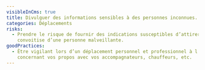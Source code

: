 ```yaml
---
visibleInCms: true
title: Divulguer des informations sensibles à des personnes inconnues.
categories: Déplacements
risks:
  - Prendre le risque de fournir des indications susceptibles d’attirer la
    convoitise d’une personne malveillante.
goodPractices:
  - Être vigilant lors d’un déplacement personnel et professionnel à l’étranger
    concernant vos propos avec vos accompagnateurs, chauffeurs, etc.
---
```

